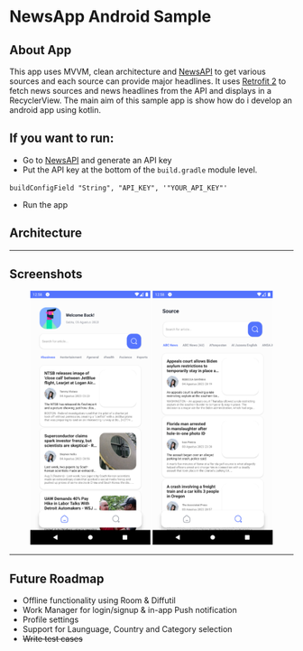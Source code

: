 # NewsApp Android Sample

## About App
This app uses MVVM, clean architecture and [NewsAPI](https://newsapi.org/) to get various sources and each source can provide major headlines.
It uses [Retrofit 2](http://square.github.io/retrofit/) to fetch news sources and news headlines from the API and displays in a RecyclerView.
The main aim of this sample app is show how do i develop an android app using kotlin.

## If you want to run:
- Go to [NewsAPI](https://newsapi.org/) and generate an API key
- Put the API key at the bottom of the `build.gradle` module level.

`
buildConfigField "String", "API_KEY", '"YOUR_API_KEY"'
`
- Run the app

## Architecture


--------------------

## Screenshots

<p align="center">
  <img alt="NewsApp Home Page" height="450px" src="Screen/home.png" />
  <img alt="NewsApp Explore Page" height="450px" src="Screen/article.png" />
</p>



--------------------

## Future Roadmap
- Offline functionality using Room & Diffutil
- Work Manager for login/signup & in-app Push notification
- Profile settings
- Support for Launguage, Country and Category selection
- ~~Write test cases~~
